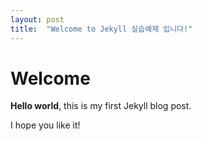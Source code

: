 ```yaml
---
layout: post
title:  "Welcome to Jekyll 실습예제 입니다!"
---
```


# Welcome

**Hello world**, this is my first Jekyll blog post.

I hope you like it!
